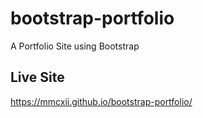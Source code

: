 # bootstrap-portfolio

A Portfolio Site using Bootstrap

## Live Site

https://mmcxii.github.io/bootstrap-portfolio/

